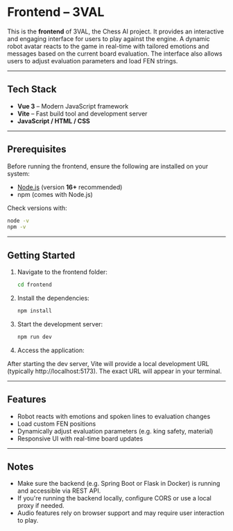 # Frontend – 3VAL

This is the **frontend** of 3VAL, the Chess AI project. It provides an interactive and engaging interface for users to play against the engine. A dynamic robot avatar reacts to the game in real-time with tailored emotions and messages based on the current board evaluation. The interface also allows users to adjust evaluation parameters and load FEN strings.

---

## Tech Stack

- **Vue 3** – Modern JavaScript framework
- **Vite** – Fast build tool and development server
- **JavaScript / HTML / CSS**

---

## Prerequisites

Before running the frontend, ensure the following are installed on your system:

- [Node.js](https://nodejs.org/) (version **16+** recommended)
- npm (comes with Node.js)

Check versions with:

```bash
node -v
npm -v
```
---

## Getting Started


1. Navigate to the frontend folder:

    ```bash
    cd frontend
    ```
   
2. Install the dependencies:

    ```bash
    npm install
    ```

3. Start the development server:

    ```bash
    npm run dev
    ```

4. Access the application:

After starting the dev server, Vite will provide a local development URL (typically http://localhost:5173). The exact URL will appear in your terminal.

---

## Features
- Robot reacts with emotions and spoken lines to evaluation changes
- Load custom FEN positions
- Dynamically adjust evaluation parameters (e.g. king safety, material)
- Responsive UI with real-time board updates

---

## Notes
- Make sure the backend (e.g. Spring Boot or Flask in Docker) is running and accessible via REST API.
- If you're running the backend locally, configure CORS or use a local proxy if needed.
- Audio features rely on browser support and may require user interaction to play.
